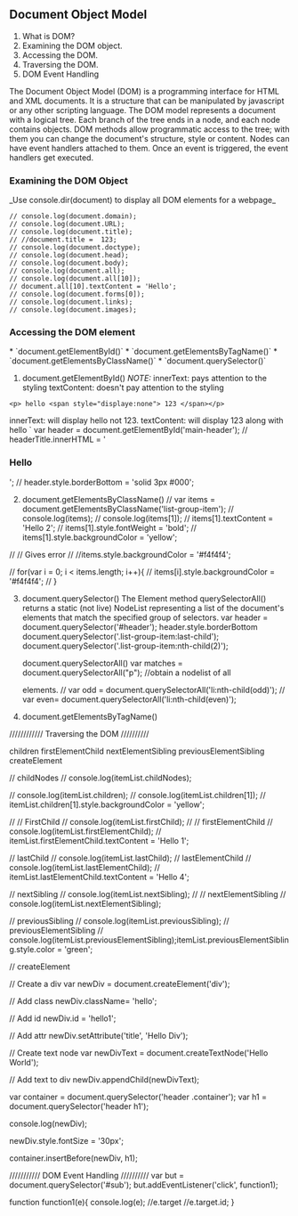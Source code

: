 <h2> Document Object Model </h2>

1. What is DOM?
1. Examining the DOM object.
1. Accessing the DOM.
1. Traversing the DOM.
1. DOM Event Handling 

The Document Object Model (DOM) is a programming interface for HTML and XML documents. It is a structure that can be manipulated by javascript or any other scripting language. The DOM model represents a document with a logical tree. Each branch of the tree ends in a node, and each node contains objects. DOM methods allow programmatic access to the tree; with them you can change the document's structure, style or content. Nodes can have event handlers attached to them. Once an event is triggered, the event handlers get executed.

<h3> Examining the DOM Object </h3>
_Use console.dir(document) to display all DOM elements for a webpage_

```// console.dir(document);
// console.log(document.domain);
// console.log(document.URL);
// console.log(document.title);
// //document.title =  123;
// console.log(document.doctype);
// console.log(document.head);
// console.log(document.body);
// console.log(document.all);
// console.log(document.all[10]);
// document.all[10].textContent = 'Hello';
// console.log(document.forms[0]);
// console.log(document.links);
// console.log(document.images);
```

<h3> Accessing the DOM element </h3>
* `document.getElementById()`
* `document.getElementsByTagName()`
* `document.getElementsByClassName()`
* `document.querySelector()`

1. document.getElementById()
*NOTE:*
innerText: pays attention to the styling
textContent: doesn't pay attention to the styling

`<p> hello <span style="displaye:none"> 123 </span></p>`

innerText: will display hello not 123. 
textContent: will display 123 along with hello
` var header = document.getElementById('main-header');
// headerTitle.innerHTML = '<h3>Hello</h3>';
// header.style.borderBottom = 'solid 3px #000';

2. document.getElementsByClassName()
// var items = document.getElementsByClassName('list-group-item');
// console.log(items);
// console.log(items[1]);
// items[1].textContent = 'Hello 2';
// items[1].style.fontWeight = 'bold';
// items[1].style.backgroundColor = 'yellow';

// // Gives error
// //items.style.backgroundColor = '#f4f4f4';

// for(var i = 0; i < items.length; i++){
//   items[i].style.backgroundColor = '#f4f4f4';
// }   

3. document.querySelector()
	The Element method querySelectorAll() returns a static (not live) NodeList representing a list of the document's elements that match the specified group of selectors.
	var header = document.querySelector('#header');
header.style.borderBottom
document.querySelector('.list-group-item:last-child');
document.querySelector('.list-group-item:nth-child(2)');
   
   document.querySelectorAll()
   var matches = document.querySelectorAll("p"); //obtain a nodelist of all <p> elements.
   // var odd = document.querySelectorAll('li:nth-child(odd)');
   // var even= document.querySelectorAll('li:nth-child(even)');

4. document.getElementsByTagName()

//////////// Traversing the DOM //////////

children
firstElementChild
nextElementSibling
previousElementSibling
createElement

// childNodes
// console.log(itemList.childNodes);

// console.log(itemList.children);
// console.log(itemList.children[1]);
// itemList.children[1].style.backgroundColor = 'yellow';

// // FirstChild
// console.log(itemList.firstChild);
// // firstElementChild
// console.log(itemList.firstElementChild);
// itemList.firstElementChild.textContent = 'Hello 1';


// lastChild
// console.log(itemList.lastChild);
// lastElementChild
// console.log(itemList.lastElementChild);
// itemList.lastElementChild.textContent = 'Hello 4';

// nextSibling
// console.log(itemList.nextSibling);
// // nextElementSibling
// console.log(itemList.nextElementSibling);

// previousSibling
// console.log(itemList.previousSibling);
// previousElementSibling
// console.log(itemList.previousElementSibling);itemList.previousElementSibling.style.color = 'green';

// createElement

// Create a div
var newDiv =  document.createElement('div');

// Add class
newDiv.className= 'hello';

// Add id
newDiv.id = 'hello1';

// Add attr
newDiv.setAttribute('title', 'Hello Div');

// Create text node
var newDivText = document.createTextNode('Hello World');

// Add text to div
newDiv.appendChild(newDivText);

var container = document.querySelector('header .container');
var h1 = document.querySelector('header h1');

console.log(newDiv);

newDiv.style.fontSize = '30px';

container.insertBefore(newDiv, h1);






/////////// DOM Event Handling //////////
var but = document.querySelector('#sub');
but.addEventListener('click', function1);

function function1(e){
	console.log(e); //e.target //e.target.id;
}
